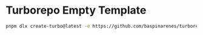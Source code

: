 # Turborepo Empty Template

```sh
pnpm dlx create-turbo@latest -e https://github.com/baspinarenes/turborepo-empty-template
```